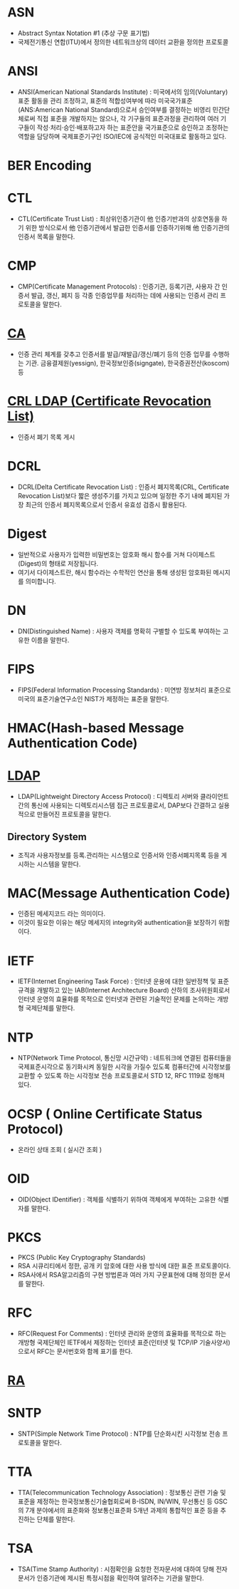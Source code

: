 # ASN
* Abstract Syntax Notation #1 (추상 구문 표기법)
* 국제전기통신 연합(ITU)에서 정의한 네트워크상의 데이터 교환을 정의한 프로토콜

# ANSI
* ANSI(American National Standards Institute) : 미국에서의 임의(Voluntary)표준 활동을 관리 조정하고, 표준의 적합성여부에 따라 미국국가표준(ANS:American National Standard)으로서 승인여부를 결정하는 비영리 민간단체로써 직접 표준을 개발하지는 않으나, 각 기구들의 표준과정을 관리하여 여러 기구들이 작성·처리·승인·배포하고자 하는 표준안을 국가표준으로 승인하고 조정하는 역할을 담당하며 국제표준기구인 ISO/IEC에 공식적인 미국대표로 활동하고 있다.

# BER Encoding

# CTL
* CTL(Certificate Trust List) : 최상위인증기관이 他 인증기반과의 상호연동을 하기 위한 방식으로서 他 인증기관에서 발급한 인증서를 인증하기위해 他 인증기관의 인증서 목록을 말한다.

# CMP
* CMP(Certificate Management Protocols) : 인증기관, 등록기관, 사용자 간 인증서 발급, 갱신, 폐지 등 각종 인증업무를 처리하는 데에 사용되는 인증서 관리 프로토콜을 말한다.

# [CA](https://unius.tistory.com/entry/%EA%B3%B5%EC%9D%B8%EC%9D%B8%EC%A6%9D%EC%B2%B4%EA%B3%84-%EC%89%BD%EA%B2%8C-%EC%9D%B4%ED%95%B4%ED%95%98%EA%B8%B0)
* 인증 관리 체계를 갖추고 인증서를 발급/재발급/갱신/폐기 등의 인증 업무를 수행하는 기관. 금융결제원(yessign), 한국정보인증(signgate), 한국증권전산(koscom) 등 


# [CRL LDAP (Certificate Revocation List)](https://rsec.kr/?p=386)
* 인증서 폐기 목록 게시

# DCRL
* DCRL(Delta Certificate Revocation List) : 인증서 폐지목록(CRL, Certificate Revocation List)보다 짧은 생성주기를 가지고 있으며 일정한 주기 내에 폐지된 가장 최근의 인증서 폐지목록으로서 인증서 유효성 검증시 활용된다.

# Digest
* 일반적으로 사용자가 입력한 비밀번호는 암호화 해시 함수를 거쳐 다이제스트(Digest)의 형태로 저장됩니다. 
* 여기서 다이제스트란, 해시 함수라는 수학적인 연산을 통해 생성된 암호화된 메시지를 의미합니다.

# DN
* DN(Distinguished Name) : 사용자 객체를 명확히 구별할 수 있도록 부여하는 고유한 이름을 말한다.

# FIPS
* FIPS(Federal Information Processing Standards) : 미연방 정보처리 표준으로 미국의 표준기술연구소인 NIST가 제정하는 표준을 말한다.


# HMAC(Hash-based Message Authentication Code)


# [LDAP](https://medium.com/happyprogrammer-in-jeju/ldap-%ED%94%84%ED%86%A0%ED%86%A0%EC%BD%9C-%EB%A7%9B%EB%B3%B4%EA%B8%B0-15b53c6a6f26)
* LDAP(Lightweight Directory Access Protocol) : 디렉토리 서버와 클라이언트 간의 통신에 사용되는 디렉토리시스템 접근 프로토콜로서, DAP보다 간결하고 실용적으로 만들어진 프로토콜을 말한다.

## Directory System
* 조직과 사용자정보를 등록.관리하는 시스템으로 인증서와 인증서폐지목록 등을 게시하는 시스템을 말한다.


# MAC(Message Authentication Code)
* 인증된 메세지코드 라는 의미이다.
* 이것이 필요한 이유는 해당 메세지의 integrity와 authentication을 보장하기 위함이다.

# IETF
* IETF(Internet Engineering Task Force) : 인터넷 운용에 대한 일반정책 및 표준규격을 개발하고 있는 IAB(Internet Architecture Board) 산하의 조사위원회로서 인터넷 운영의 효율화를 목적으로 인터넷과 관련된 기술적인 문제를 논의하는 개방형 국제단체를 말한다.

# NTP
* NTP(Network Time Protocol, 통신망 시간규약) : 네트워크에 연결된 컴퓨터들을 국제표준시각으로 동기화시켜 동일한 시각을 가질수 있도록 컴퓨터간에 시각정보를 교환할 수 있도록 하는 시각정보 전송 프로토콜로서 STD 12, RFC 1119로 정해져 있다.

# OCSP ( Online Certificate Status Protocol)
* 온라인 상태 조회 ( 실시간 조회 )

# OID
* OID(Object IDentifier) : 객체를 식별하기 위하여 객체에게 부여하는 고유한 식별자를 말한다.


# PKCS
* PKCS (Public Key Cryptography Standards)
* RSA 시큐리티에서 정한, 공개 키 암호에 대한 사용 방식에 대한 표준 프로토콜이다.
* RSA사에서 RSA알고리즘의 구현 방법론과 여러 가지 구문표현에 대해 정의한 문서를 말한다.

# RFC
* RFC(Request For Comments) : 인터넷 관리와 운영의 효율화를 목적으로 하는 개방형 국제단체인 IETF에서 제정하는 인터넷 표준(인터넷 및 TCP/IP 기술사양서)으로서 RFC는 문서번호와 함께 표기를 한다.


# [RA](https://unius.tistory.com/entry/%EA%B3%B5%EC%9D%B8%EC%9D%B8%EC%A6%9D%EC%B2%B4%EA%B3%84-%EC%89%BD%EA%B2%8C-%EC%9D%B4%ED%95%B4%ED%95%98%EA%B8%B0)



# SNTP
* SNTP(Simple Network Time Protocol) : NTP를 단순화시킨 시각정보 전송 프로토콜을 말한다.

# TTA
* TTA(Telecommunication Technology Association) : 정보통신 관련 기술 및 표준을 제정하는 한국정보통신기술협회로써 B-ISDN, IN/WIN, 무선통신 등 GSC의 7개 분야에서의 표준화와 정보통신표준화 5개년 과제의 통합적인 표준 등을 추진하는 단체를 말한다.

# TSA
* TSA(Time Stamp Authority) : 시점확인을 요청한 전자문서에 대하여 당해 전자문서가 인증기관에 제시된 특정시점을 확인하여 알려주는 기관을 말한다.
